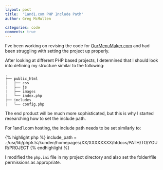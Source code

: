 ```yaml
---
layout: post
title:  "1and1.com PHP Include Path"
author: Greg McMullen

categories: code
comments: true
---
```


I've been working on revising the code for [OurMenuMaker.com](http://ourmenumaker.com) and had been 
struggling with setting the project up properly. 

After looking at different PHP based projects, I determined that I should look into defining my 
structure similar to the following:

    .
    ├── public_html
    |   ├── css
    |   ├── js
    |   ├── images
    |   └── index.php
    ├── includes
    |   └── config.php

The end product will be much more sophisticated, but this is why I started researching how to set the include path.

For 1and1.com hosting, the include path needs to be set similarly to:

{% highlight php %}
    include_path = .:/usr/lib/php5.5:/kunden/homepages/XX/XXXXXXXX/htdocs/PATH/TO/YOUR/PROJECT
{% endhighlight %}

I modified the `php.ini` file in my project directory and also set the folder/file permissions as appropriate.